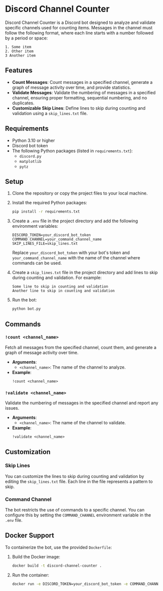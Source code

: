 # Discord Channel Counter

Discord Channel Counter is a Discord bot designed to analyze and validate specific channels used for counting items. Messages in the channel must follow the following format, where each line starts with a number followed by a period or space:

```
1. Some item
2. Other item
3 Another item
```

## Features

- **Count Messages**: Count messages in a specified channel, generate a graph of message activity over time, and provide statistics.
- **Validate Messages**: Validate the numbering of messages in a specified channel, ensuring proper formatting, sequential numbering, and no duplicates.
- **Customizable Skip Lines**: Define lines to skip during counting and validation using a `skip_lines.txt` file.

## Requirements

- Python 3.10 or higher
- Discord bot token
- The following Python packages (listed in `requirements.txt`):
  - `discord.py`
  - `matplotlib`
  - `pytz`

## Setup

1. Clone the repository or copy the project files to your local machine.
2. Install the required Python packages:
   ```bash
   pip install -r requirements.txt
   ```
3. Create a `.env` file in the project directory and add the following environment variables:
   ```dotenv
   DISCORD_TOKEN=your_discord_bot_token
   COMMAND_CHANNEL=your_command_channel_name
   SKIP_LINES_FILE=skip_lines.txt
   ```
   Replace `your_discord_bot_token` with your bot's token and `your_command_channel_name` with the name of the channel where commands can be used.

4. Create a `skip_lines.txt` file in the project directory and add lines to skip during counting and validation. For example:
   ```plaintext
   Some line to skip in counting and validation
   Another line to skip in counting and validation
   ```

5. Run the bot:
   ```bash
   python bot.py
   ```

## Commands

### `!count <channel_name>`
Fetch all messages from the specified channel, count them, and generate a graph of message activity over time.

- **Arguments**:
  - `<channel_name>`: The name of the channel to analyze.
- **Example**:
  ```plaintext
  !count <channel_name>
  ```

### `!validate <channel_name>`
Validate the numbering of messages in the specified channel and report any issues.

- **Arguments**:
  - `<channel_name>`: The name of the channel to validate.
- **Example**:
  ```plaintext
  !validate <channel_name>
  ```

## Customization

### Skip Lines
You can customize the lines to skip during counting and validation by editing the `skip_lines.txt` file. Each line in the file represents a pattern to skip.

### Command Channel
The bot restricts the use of commands to a specific channel. You can configure this by setting the `COMMAND_CHANNEL` environment variable in the `.env` file.

## Docker Support

To containerize the bot, use the provided `Dockerfile`:

1. Build the Docker image:
   ```bash
   docker build -t discord-channel-counter .
   ```
2. Run the container:
   ```bash
   docker run -e DISCORD_TOKEN=your_discord_bot_token -e COMMAND_CHANNEL=your_command_channel_name -e SKIP_LINES_FILE=skip_lines.txt discord-channel-counter
   ```